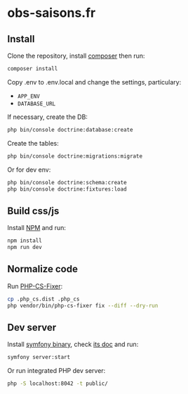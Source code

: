 # obs-saisons.fr

## Install

Clone the repository, install [composer](https://getcomposer.org/download/) then run:
```bash
composer install
```

Copy .env to .env.local and change the settings, particulary:
- `APP_ENV`
- `DATABASE_URL`

If necessary, create the DB:
```bash
php bin/console doctrine:database:create
```

Create the tables:
```bash
php bin/console doctrine:migrations:migrate
```
Or for dev env:
```bash
php bin/console doctrine:schema:create
php bin/console doctrine:fixtures:load
```

## Build css/js

Install [NPM](https://www.npmjs.com/get-npm) and run:
```bash
npm install
npm run dev
```

## Normalize code

Run [PHP-CS-Fixer](https://github.com/FriendsOfPhp/PHP-CS-Fixer):

```bash
cp .php_cs.dist .php_cs
php vendor/bin/php-cs-fixer fix --diff --dry-run
```

## Dev server

Install [symfony binary](https://symfony.com/download), check [its doc](https://symfony.com/doc/current/setup/symfony_server.html) and run:
```bash
symfony server:start
```

Or run integrated PHP dev server:
```bash
php -S localhost:8042 -t public/
```
